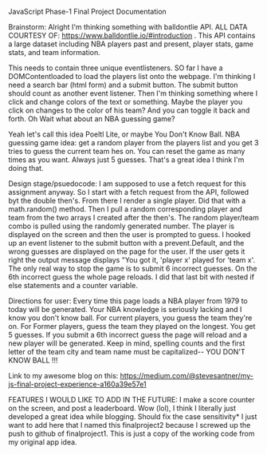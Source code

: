 JavaScript Phase-1 Final Project Documentation

Brainstorm: 
Alright I'm thinking something with balldontlie API. ALL DATA COURTESY OF:  https://www.balldontlie.io/#introduction .
This API contains a large dataset including NBA players past and present, player stats, game stats, and team information. 

This needs to contain three unique eventlisteners. SO far I have a DOMContentloaded to load the players list onto the webpage. I'm thinking I need a search bar (html form) and a submit button. The submit button should count as another event listener. Then I'm thinking something where I click and change colors of the text or something. Maybe the player you click on changes to the color of his team? And you can toggle it back and forth. Oh Wait what about an NBA guessing game?

Yeah let's call this idea Poeltl Lite, or maybe You Don't Know Ball.
NBA guessing game idea: get a random player from the players list and you get 3 tries to guess the current team hes on. You can reset the game as many times as you want. Always just 5 guesses. That's a great idea I think I'm doing that. 

Design stage/psuedocode:
I am supposed to use a fetch request for this assignment anyway. So I start with a fetch request from the API, followed byt the double then's. From there I render a single player.
Did that with a math.random() method. Then I pull a random corresponding player and team from the two arrays I created after the then's. The random player/team combo is pulled using the randomly generated number. The player is displayed on the screen and then the user is prompted to guess. I hooked up an event listener to the submit button with a prevent.Default, and the wrong guesses are displayed on the page for the user. If the user gets it right the output message displays "You got it, 'player x' played for 'team x'. The only real way to stop the game is to submit 6 incorrect guesses. On the 6th incorrect guess the whole page reloads. I did that last bit with nested if else statements and a counter variable.

Directions for user:
Every time this page loads a NBA player from 1979 to today will be generated. Your NBA knowledge is seriously lacking and I know you don't know ball. For current players, you guess the team they're on. For Former players, guess the team they played on the longest. You get 5 guesses. If you submit a 6th incorrect guess the page will reload and a new player will be generated. Keep in mind, spelling counts and the first letter of the team city and team name must be capitalized-- YOU DON'T KNOW BALL !!!

Link to my awesome blog on this: https://medium.com/@stevesantner/my-js-final-project-experience-a160a39e57e1


FEATURES I WOULD LIKE TO ADD IN THE FUTURE:
I make a score counter on the screen, and post a leaderboard. Wow (lol), I think I literally just developed a great idea while blogging.
Should fix the case sensitivity*
I just want to add here that I named this finalproject2 because I screwed up the push to github of finalproject1. This is just a copy of the working code from my original app idea.

